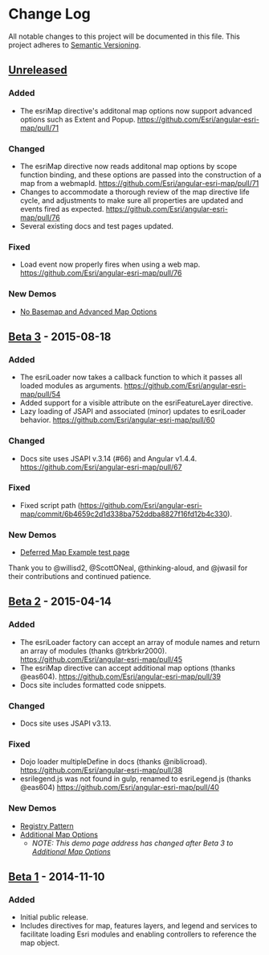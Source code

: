 # Change Log
All notable changes to this project will be documented in this file.
This project adheres to [Semantic Versioning](http://semver.org/).

## [Unreleased]
### Added
- The esriMap directive's additonal map options now support advanced options such as Extent and Popup. https://github.com/Esri/angular-esri-map/pull/71

### Changed
- The esriMap directive now reads additonal map options by scope function binding, and these options are passed into the construction of a map from a webmapId. https://github.com/Esri/angular-esri-map/pull/71
- Changes to accommodate a thorough review of the map directive life cycle, and adjustments to make sure all properties are updated and events fired as expected. https://github.com/Esri/angular-esri-map/pull/76
- Several existing docs and test pages updated.

### Fixed
- Load event now properly fires when using a web map. https://github.com/Esri/angular-esri-map/pull/76

### New Demos
- [No Basemap and Advanced Map Options](http://esri.github.io/angular-esri-map/#/examples/no-basemap)

## [Beta 3] - 2015-08-18

### Added
- The esriLoader now takes a callback function to which it passes all loaded modules as arguments. https://github.com/Esri/angular-esri-map/pull/54
- Added support for a visible attribute on the esriFeatureLayer directive.
- Lazy loading of JSAPI and associated (minor) updates to esriLoader behavior. https://github.com/Esri/angular-esri-map/pull/60

### Changed
- Docs site uses JSAPI v.3.14 (#66) and Angular v1.4.4. https://github.com/Esri/angular-esri-map/pull/67

### Fixed
- Fixed script path (https://github.com/Esri/angular-esri-map/commit/6b4659c2d1d338ba752ddba8827f16fd12b4c330).

### New Demos
- [Deferred Map Example test page](http://esri.github.io/angular-esri-map/deferred-map.html)

Thank you to @willisd2, @ScottONeal, @thinking-aloud, and @jwasil for their contributions and continued patience.

## [Beta 2] - 2015-04-14

### Added
- The esriLoader factory can accept an array of module names and return an array of modules (thanks @trkbrkr2000). https://github.com/Esri/angular-esri-map/pull/45
- The esriMap directive can accept additional map options (thanks @eas604). https://github.com/Esri/angular-esri-map/pull/39
- Docs site includes formatted code snippets.

### Changed
- Docs site uses JSAPI v3.13.

### Fixed
- Dojo loader multipleDefine in docs (thanks @niblicroad). https://github.com/Esri/angular-esri-map/pull/38
- esrilegend.js was not found in gulp, renamed to esriLegend.js (thanks @eas604) https://github.com/Esri/angular-esri-map/pull/40

### New Demos
- [Registry Pattern](http://esri.github.io/angular-esri-map/#/examples/registry-pattern)
- [Additional Map Options](http://esri.github.io/angular-esri-map/#/examples/additional-attributes)
  - _NOTE: This demo page address has changed after Beta 3 to [Additional Map Options](http://esri.github.io/angular-esri-map/#/examples/additional-map-options)_

## [Beta 1] - 2014-11-10
### Added
- Initial public release.
- Includes directives for map, features layers, and legend and services to facilitate loading Esri modules and enabling controllers to reference the map object.

[Unreleased]: https://github.com/Esri/angular-esri-map/compare/v0.0.1-beta.3...HEAD
[Beta 3]: https://github.com/Esri/angular-esri-map/compare/v0.0.1-beta.2...v0.0.1-beta.3
[Beta 2]: https://github.com/Esri/angular-esri-map/compare/v0.0.1-beta.1...v0.0.1-beta.2
[Beta 1]: https://github.com/Esri/angular-esri-map/commits/v0.0.1-beta.1
